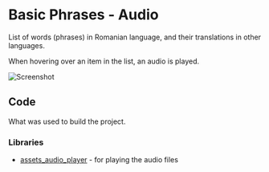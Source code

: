 # Basic Phrases - Audio

List of words (phrases) in Romanian language, and their translations in other languages.

When hovering over an item in the list, an audio is played.

![Screenshot](https://github.com/nicovlad16/google-flutter-projects/blob/master/screenshots/basic_phrases.png)

## Code

What was used to build the project.

### Libraries

- [assets_audio_player](https://pub.dev/packages/assets_audio_player) - for playing the audio files



